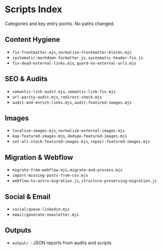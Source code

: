 # Scripts Index

Categories and key entry points. No paths changed.

## Content Hygiene
- `fix-frontmatter.mjs`, `normalize-frontmatter-blocks.mjs`
- `systematic-markdown-formatter.js`, `systematic-header-fix.js`
- `fix-dead-external-links.mjs`, `guard-no-external-urls.mjs`

## SEO & Audits
- `semantic-link-audit.mjs`, `semantic-link-fix.mjs`
- `url-parity-audit.mjs`, `redirect-check.mjs`
- `audit-and-enrich-links.mjs`, `audit-featured-images.mjs`

## Images
- `localize-images.mjs`, `normalize-external-images.mjs`
- `map-featured-images.mjs`, `dedupe-featured-images.mjs`
- `set-all-stock-featured-images.mjs`, `repair-featured-images.mjs`

## Migration & Webflow
- `migrate-from-webflow.mjs`, `migrate-and-process.mjs`
- `import-missing-posts-from-csv.mjs`
- `webflow-to-astro-migration.js`, `structure-preserving-migration.js`

## Social & Email
- `social/queue-linkedin.mjs`
- `email/generate-newsletter.mjs`

## Outputs
- `output/` - JSON reports from audits and scripts
